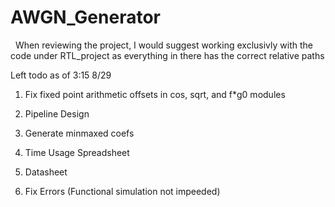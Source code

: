 ﻿# AWGN_Generator
﻿
﻿
﻿When reviewing the project, I would suggest working exclusivly with the code under RTL_project as everything in there has the correct relative paths  


Left todo as of 3:15 8/29  
  
1. Fix fixed point arithmetic offsets in cos, sqrt, and f*g0 modules

2. Pipeline Design

3. Generate minmaxed coefs

4. Time Usage Spreadsheet

5. Datasheet

6. Fix Errors (Functional simulation not impeeded)



